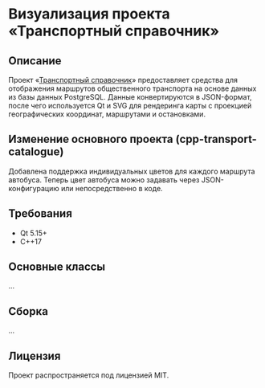 # Визуализация проекта «Транспортный справочник»  
## Описание
Проект «[Транспортный справочник](https://github.com/burakshaevn/cpp-transport-catalogue "Основной проект транспортного справочника")» предоставляет средства для отображения маршрутов общественного транспорта на основе данных из базы данных PostgreSQL. Данные конвертируются в JSON-формат, после чего используется Qt и SVG для рендеринга карты с проекцией географических координат, маршрутами и остановками.

## Изменение основного проекта (cpp-transport-catalogue)
Добавлена поддержка индивидуальных цветов для каждого маршрута автобуса. Теперь цвет автобуса можно задавать через JSON-конфигурацию или непосредственно в коде.

## Требования
- Qt 5.15+
- C++17

## Основные классы
...

## Сборка
...

## Лицензия
Проект распространяется под лицензией MIT.
